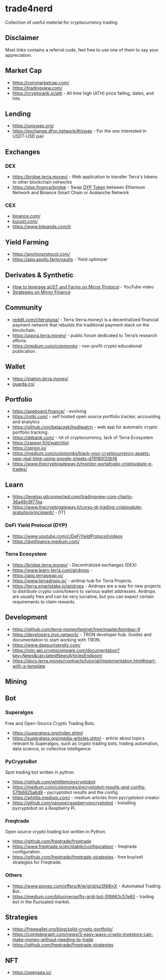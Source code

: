 # trade4nerd
Collection of useful material for cryptocurrency trading

## Disclaimer

Most links contains a referral code, feel free to use one of them to say your appreciation.

## Market Cap

- https://coinmarketcap.com/
- https://tradingview.com/
- https://cryptorank.io/ath - All time high (ATH) price falling, dates, and hits

## Lending

- https://uniswap.org/
- https://exchange.dfyn.network/#/swap - For the one interested in USDT-USD pair

## Exchanges

### DEX

- https://bridge.terra.money/ - Web application to transfer Terra's tokens to other blockchain networks
- https://dyp.finance/bridge - Swap [DYP Token](https://app.dyp.finance/constant-staking-30?r=0x2b8d29bc57e8822e484d6363497e635384c7aa8e) between Ethereum Network and Binance Smart Chain or Avalanche Network

### CEX

- [binance.com/](https://accounts.binance.com/en/register?ref=192299240)
- [kucoin.com/](https://www.kucoin.com/ucenter/signup?rcode=r3V4PW2)
- https://www.bitpanda.com/it

## Yield Farming

- https://anchorprotocol.com/
- https://app.apollo.farm/vaults - Yield optimizer

## Derivates & Synthetic

- [How to leverage aUST and Farms on Mirror Protocol](https://youtu.be/na6fYbnl308) - YouTube video
- [Strategies on Mirror Finance](https://mirrortracker.info/strategies/short-buy-neutral)

## Community

- [reddit.com/r/terraluna/](https://www.reddit.com/r/terraluna/) - Terra (terra.money) is a decentralized financial payment network that rebuilds the traditional payment stack on the blockchain.
- https://agora.terra.money/ - public forum dedicated to Terra’s research efforts.
- https://medium.com/coinmonks - non-profit crypto educational publication.

## Wallet

- https://station.terra.money/
- [guarda.co/](https://grd.to/ref/mggY)

## Portfolio

- https://apeboard.finance/ - evolving
- https://rotki.com/ - self hosted open source portfolio tracker, accounting and analytics
- https://github.com/belaczek/hodlwatch - web app for automatic crypto portfolio tracking.
- https://debank.com/ - lot of cryptocurrency, lack of Terra Ecosystem
- https://zapper.fi/it/watchlist
- https://zerion.io/
- https://medium.com/coinmonks/track-your-cryptocurrency-assets-near-real-time-using-google-sheets-d76f80f20b16
- https://www.thecryptogateway.it/monitor-portafoglio-criptovalute-e-trades/

## Learn

- https://levelup.gitconnected.com/tradingview-com-charts-36a49c9f77ea
- https://www.thecryptogateway.it/corso-di-trading-criptovalute-gratuito/principianti/ - [IT]

### DeFi Yield Protocol (DYP)

- https://www.youtube.com/c/DeFiYieldProtocol/videos
- https://dypfinance.medium.com/

### Terra Ecosystem

- https://bridge.terra.money/ - Decentralized exchanges (DEX)
- https://www.learn-terra.com/airdrops - 
- https://app.terraswap.io/
- https://www.terradrops.io/ - airdrop hub for Terra Projects.
- https://terra.smartstake.io/airdrops - Airdrops are a way for new projects to distribute crypto coins/tokens to various wallet addresses. Airdrops are usually free and can be very lucrative, but you can expect certain requirements to claim rewards. 

## Development

- https://github.com/terra-money/testnet/tree/master/bombay-9
- https://developers.tron.network/ - TRON developer hub. Guides and documentation to start working with TRON.
- https://www.dappuniversity.com/
- https://min-api.cryptocompare.com/documentation?key=News&cat=latestNewsArticlesEndpoint
- https://docs.terra.money/contracts/tutorial/implementation.html#start-with-a-template

## Mining

## Bot

### Superalgos

Free and Open-Source Crypto Trading Bots.

- https://superalgos.org/index.shtml
- https://superalgos.org/media-articles.shtml - article about topics relevant to Superalgos, such as crypto trading bots, trading automation, data science, or collective intelligence.

### PyCryptoBot

Spot trading bot written in python.

- https://github.com/whittlem/pycryptobot
- https://medium.com/coinmonks/pycryptobot-results-and-config-57fb6625a6d9 - pycryptobot results and the config.
- https://whittle.medium.com/ - medium articles from pycryptobot creator.
- https://github.com/yanone/raspberrypycryptobot - Installing pycryptobot on a Raspberry Pi.

### Freqtrade

Open source crypto trading bot written in Python.

- https://github.com/freqtrade/freqtrade
- https://www.freqtrade.io/en/stable/configuration/ - freqtrade configuration.
- https://github.com/freqtrade/freqtrade-strategies - free buy/sell strategies for Freqtrade.

### Others

- https://www.pionex.com/offers/#/w/grid/pz5NtKnX - Automated Trading Bot.
- https://medium.com/bituniverse/ftx-grid-bot-5f8663c57e60 - trading bot in the fluctuated market.

## Strategies

- https://freewallet.org/blog/solid-crypto-portfolio/
- https://cointelegraph.com/news/5-easy-ways-crypto-investors-can-make-money-without-needing-to-trade
- https://github.com/freqtrade/freqtrade-strategies

## NFT

- https://opensea.io/
